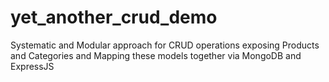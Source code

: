# yet_another_crud_demo
Systematic and Modular approach for CRUD operations exposing Products and Categories and Mapping these models together via MongoDB and ExpressJS
